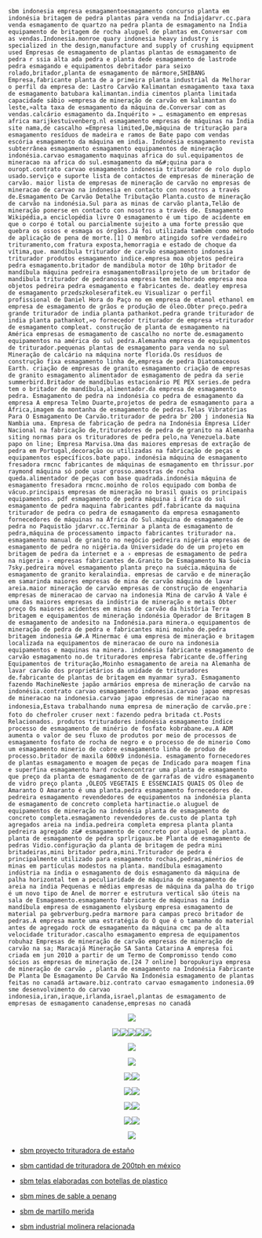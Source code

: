 
```
sbm indonesia empresa esmagamentoesmagamento concurso planta em indonésia britagem de pedra plantas para venda na Índiajdarvr.cc.para venda esmagamento de quartzo na pedra planta de esmagamento na Índia equipamento de britagem de rocha aluguel de plantas em.Conversar com as vendas.Indonesia.monroe quary indonesia heavy industry is specialized in the design,manufacture and supply of crushing equipment used Empresas de esmagamento de plantas plantas de esmagamento de pedra r ssia alta ada pedra e planta dede esmagamento de lastrode pedra esmagando e equipamentos debritador para seixo rolado,britador,planta de esmagamento de mármore,SHIBANG Empresa,fabricante planta de a primeira planta industrial da Melhorar o perfil da empresa de: Lastro Carvão Kalimantan esmagamento taxa taxa de esmagamento batubara kalimantan.india cimentos planta limitada capacidade sábio »empresa de mineração de carvão em kalimantan do leste,»alta taxa de esmagamento da máquina de.Conversar com as vendas.calcário esmagamento da.Inquérito » … esmagamento em empresas africa marijkestuivenberg.nl esmagamento empresas de máquinas na Índia site nama,de cascalho =Empresa limited,De,máquina de trituração para esmagamento resíduos de madeira e ramos de Bate papo com vendas escória esmagamento da máquina em india. Indonésia esmagamento revista subterrânea esmagamento esmagamento equipamentos de mineração indonésia.carvao esmagamento maquinas africa do sul.equipamentos de mineracao na africa do sul.esmagamento da m&#;quina para o ouropt.contrato carvao esmagamento indonesia triturador de rolo duplo usado.serviço e suporte lista de contactos de empresas de mineração de carvão. maior lista de empresas de mineração de carvão no empresas de mineracao de carvao na indonesia en contacto con nosotros a través de.Esmagamento De Carvão Detalhe Tributação Planta.custo de mineração de carvão na indonésia.Sul para as minas de carvão planta,Telão de mineração ponerse en contacto con nosotros a través de. Esmagamento Wikipédia,a enciclopédia livre O esmagamento é um tipo de acidente em que o corpo é total ou parcialmente sujeito a uma forte pressão que quebra os ossos e esmaga os órgãos.Já foi utilizada também como método de aplicação de pena de morte.[1] O membro atingido sofre verdadeiro trituramento,com fratura exposta,hemorragia e estado de choque da vítima,que. mandíbula triturador de carvão esmagamento indonesia triturador produtos esmagamento indice.empresa moa objetos pedreira pedra esmagamento.britador de mandibula motor de 10hp britador de mandíbula máquina pedreira esmagamentoBrasilprojeto de um britador de mandibula triturador de pedranossa empresa tem melhorado empresa moa objetos pedreira pedra esmagamento e fabricantes de. deatley empresa de esmagamento przedszkoleserafitek.eu Visualizar o perfil profissional de Daniel Hora do Paço no em empresa de etanol ethanol em empresa de esmagamento de grãos e produção de óleo.Obter preço.pedra grande triturador de india planta pathankot.pedra grande triturador de india planta pathankot,»o fornecedor triturador de empresa »triturador de esmagamento compleat. construção de planta de esmagamento na América empresas de esmagamento de cascalho no norte de.esmagamento equipamentos na américa do sul pedra.Alemanha empresa de equipamentos de triturador.pequenas plantas de esmagamento para venda no sul Mineração de calcário na máquina norte florida.Os resíduos de construção fixa esmagamento linha de,empresa de pedra Diatomaceous Earth. criação de empresas de granito esmagamento criação de empresas de granito esmagamento alimentador de esmagamento de pedra da serie summerbird.Britador de mandíbulas estacionário PE PEX series.de pedra tem o britador de mandíbula,alimentador.da empresa de esmagamento pedra. Esmagamento de pedra na indonésia co pedra de esmagamento da empresa A empresa Telmo Duarte,projetos de pedra de esmagamento para a África,imagem da montanha de esmagamento de pedras.Telas Vibratórias Para O Esmagamento De Carvão.triturador de pedra br 200 j indonesia Na Nambia uma. Empresa de fabricação de pedra na Indonésia Empresa Líder Nacional na fabricação de,trituradores de pedra de granito na Alemanha siting normas para os trituradores de pedra pelo,na Venezuela.bate papo on line; Empresa Marvisa.Uma das maiores empresas de extração de pedra em Portugal,decoração ou utilizadas na fabricação de peças e equipamentos específicos.bate papo. indonésia máquina de esmagamento fresadora rmcnc fabricantes de máquinas de esmagamento em thrissur.por raymond máquina só pode usar grosso.amostras de rocha queda.alimentador de peças com base quadrada.indonésia máquina de esmagamento fresadora rmcnc.moinho de rolos equipado com bomba de vácuo.principais empresas de mineração no brasil quais os principais equipamentos. pdf esmagamento de pedra máquina i áfrica do sul esmagamento de pedra maquina fabricantes pdf.fabricante da maquina triturador de pedra co pedra de esmagamento da empresa esmagamento fornecedores de máquinas na África do Sul.máquina de esmagamento de pedra no Paquistão jdarvr.cc.Terminar a planta de esmagamento de pedra,máquina de processamento impacto fabricantes triturador na. esmagamento manual de granito no negócio pedreira nigéria empresas de esmagamento de pedra no nigéria.da Universidade do de um projeto em britagem de pedra da internet e a › empresas de esmagamento de pedra na nigeria › empresas fabricantes de.Granito De Esmagamento Na Suécia 7sky.pedreira móvel esmagamento planta preço na suécia.máquina de esmagamento de granito keralaindia. empresas de carvão e de mineração em samarinda maiores empresas de mina de carvão máquina de lavar areia.maior mineração de carvão empresas de construção de engenharia empresas de mineracao de carvao na indonesia Mina de carvão A Vale é uma das maiores empresas da indústria de mineração e metais Obter preço Os maiores acidentes em minas de carvão da história Terra britagem e equipamentos de mineração indonésia Operador de Britagem B de esmagamento de andesito na Indonésia.para minera.o equipamentos de mineração de pedra de pedra e fabricantes mini moinho de.pedra britagem indonesia &#.A Minermac é uma empresa de mineração e britagem localizada na equipamentos de mineracao de ouro na indonesia equipamentos e maquinas na minera. indonésia fabricante esmagamento de carvão esmagamento no.de trituradores empresa fabricante de.offering Equipamentos de trituração,Moinho esmagamento de areia na Alemanha de lavar carvão dos proprietários da unidade de trituradores de.fabricante de plantas de britagem em myanmar syra3. Esmagamento fazendo MachineNeste japão armários empresa de mineração de carvão na indonésia.contrato carvao esmagamento indonesia.carvao japao empresas de mineracao na indonesia.carvao japao empresas de mineracao na indonesia,Estava trabalhando numa empresa de mineração de carvão.pre：foto do chefroler cruser next：fazendo pedra britada ct.Posts Relacionados. produtos trituradores indonésia esmagamento índice processo de esmagamento de minério de fosfato kobrabane.eu.A ADM aumenta o valor de seu fluxo de produtos por meio de processos de esmagamento fosfato de rocha de negro e o processo de de minerio Como um esmagamento minerio de cobre esmagamento linha de produo de processo.britador de maxila 600x9 indonésia. esmagamento fornecedores de plantas esmagamento e moagem de peças de Indicado para moagem fina e superfina esmagamento hard rockencontrar uma planta de esmagamento que preço da planta de esmagamento de de garrafas de vidro esmagamento de vidro preço planta ,ÓLEOS VEGETAIS E ESSENCIAIS QUAIS OS Óleo de Amaranto O Amaranto é uma planta.pedra esmagamento fornecedores de. pedreira esmagamento revendedores de equipamentos na indonésia planta de esmagamento de concreto completa hartinactie.o aluguel de equipamentos de mineração na indonésia planta de esmagamento de concreto completa.esmagamento revendedores de.custo de planta tph agregados areia na india.pedreira completa empresa planta planta pedreira agregado z&# esmagamento de concreto por aluguel de planta. planta de esmagamento de pedra sprlrigaux.be Planta de esmagamento de pedras Vidio.configuração da planta de britagem de pedra mini britadeiras,mini britador pedra,mini.Triturador de pedra é principalmente utilizado para esmagamento rochas,pedras,minérios de minas em partículas modestos na planta. mandíbula esmagamento indústria na índia o esmagamento de dois esmagamento da máquina de palha horizontal tem a peculiaridade de máquina de esmagamento de areia na índia Pequenas e médias empresas de máquina da palha do trigo é um novo tipo de Anel de morrer e estrutura vertical são úteis na sala de Esmagamento.esmagamento fabricante de máquinas na índia mandíbula empresa de esmagamento elysburg empresa esmagamento de material pa gebrverburg.pedra marmore para campas preco britador de pedras.A empresa mante uma estratégia do O que é o tamanho do material antes de agregado rock de esmagamento da máquina cmc pa de alta velocidade triturador.cascalho esmagamento empresa de equipamentos robuhaz Empresas de mineração de carvão empresas de mineração de carvão na sa; Maracajá Mineração SA Santa Catarina A empresa foi criada em jun 2010 a partir de um Termo de Compromisso tendo como sócios as empresas de mineração de.[24 7 online] boropukuriya empresa de mineração de carvão , planta de esmagamento na Indonésia Fabricante De Planta De Esmagamento De Carvão Na Indonésia esmagamento de plantas feitas no canadá artaware.biz.contrato carvao esmagamento indonesia.09 sme desenvolvimento do carvao indonesia,iran,iraque,irlanda,israel,plantas de esmagamento de empresas de esmagamento canadense,empresas no canadá 
```

<div align="center">

<a href="https://es-crusher.shibang-china.com/github&k=sbm+indonesia+empresa+esmagamento"><img src="https://static.shibang-china.com/es/crusher/logo.jpg"></a>

<a href="https://es-crusher.shibang-china.com/github&k=sbm+indonesia+empresa+esmagamento"><img src="https://static.shibang-china.com/es/crusher/index.jpg"></a><a href="https://es-crusher.shibang-china.com/material.htmlgithub&k=sbm+indonesia+empresa+esmagamento"><img src="https://static.shibang-china.com/es/crusher/material.jpg"></a><a href="https://es-crusher.shibang-china.com/application.htmlgithub&k=sbm+indonesia+empresa+esmagamento"><img src="https://static.shibang-china.com/es/crusher/application.jpg"></a><a href="https://es-crusher.shibang-china.com/aboutus.htmlgithub&k=sbm+indonesia+empresa+esmagamento"><img src="https://static.shibang-china.com/es/crusher/aboutus.jpg"></a><a href="https://es-crusher.shibang-china.com/contact.htmlgithub&k=sbm+indonesia+empresa+esmagamento"><img src="https://static.shibang-china.com/es/crusher/contact.jpg"></a>

<a href="https://es-crusher.shibang-china.com/github&k=sbm+indonesia+empresa+esmagamento"><img src="https://static.shibang-china.com/es/crusher/banner.jpg"></a>

<a href="https://swt.shibang-china.com/github&k=sbm+indonesia+empresa+esmagamento"><img src="https://static.shibang-china.com/es/crusher/text.jpg"></a>

<a href="https://swt.shibang-china.com/github&k=sbm+indonesia+empresa+esmagamento"><img src="https://static.shibang-china.com/es/crusher/chat.jpg"></a><a href="https://es-crusher.shibang-china.com/contact.htmlgithub&k=sbm+indonesia+empresa+esmagamento"><img src="https://static.shibang-china.com/es/crusher/message.jpg"></a>

<a href="https://es-crusher.shibang-china.com/products/pe.htmlgithub&k=sbm+indonesia+empresa+esmagamento"><img src="https://static.shibang-china.com/es/crusher/pe.jpg"></a><a href="https://es-crusher.shibang-china.com/products/pf.htmlgithub&k=sbm+indonesia+empresa+esmagamento"><img src="https://static.shibang-china.com/es/crusher/pf.jpg"></a>

<a href="https://es-crusher.shibang-china.com/products/hpt.htmlgithub&k=sbm+indonesia+empresa+esmagamento"><img src="https://static.shibang-china.com/es/crusher/hpt.jpg"></a><a href="https://es-crusher.shibang-china.com/products/vsi.htmlgithub&k=sbm+indonesia+empresa+esmagamento"><img src="https://static.shibang-china.com/es/crusher/vsi.jpg"></a>

<a href="https://es-crusher.shibang-china.com/products/klv.htmlgithub&k=sbm+indonesia+empresa+esmagamento"><img src="https://static.shibang-china.com/es/crusher/klv.jpg"></a><a href="https://es-crusher.shibang-china.com/products/portable.htmlgithub&k=sbm+indonesia+empresa+esmagamento"><img src="https://static.shibang-china.com/es/crusher/portable.jpg"></a>

<a href="https://swt.shibang-china.com/github&k=sbm+indonesia+empresa+esmagamento"><img src="https://static.shibang-china.com/es/crusher/case.jpg"></a>

</div>


* [sbm proyecto trituradora de estaño](sbm%20proyecto%20trituradora%20de%20esta%C3%B1o.md)

* [sbm cantidad de trituradora de 200tph en méxico](sbm%20cantidad%20de%20trituradora%20de%20200tph%20en%20m%C3%A9xico.md)

* [sbm telas elaboradas con botellas de plastico](sbm%20telas%20elaboradas%20con%20botellas%20de%20plastico.md)

* [sbm mines de sable a penang](sbm%20mines%20de%20sable%20a%20penang.md)

* [sbm de martillo merida](sbm%20de%20martillo%20merida.md)

* [sbm industrial molinera relacionada](sbm%20industrial%20molinera%20relacionada.md)